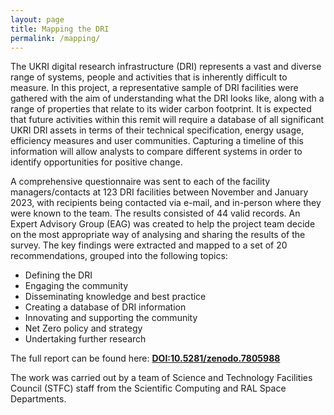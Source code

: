 ```yaml
---
layout: page
title: Mapping the DRI
permalink: /mapping/
---
```


The UKRI digital research infrastructure (DRI) represents a vast and diverse range of systems, people and activities that is inherently difficult to measure. In this project, a representative sample of DRI facilities were gathered with the aim of understanding what the DRI looks like, along with a range of properties that relate to its wider carbon footprint. It is expected that future activities within this remit will require a database of all significant UKRI DRI assets in terms of their technical specification, energy usage, efficiency measures and user communities. Capturing a timeline of this information will allow analysts to compare different systems in order to identify opportunities for positive change.

A comprehensive questionnaire was sent to each of the facility managers/contacts at 123 DRI facilities between November and January 2023, with recipients being contacted via e-mail, and in-person where they were known to the team. The results consisted of 44 valid records. An Expert Advisory Group (EAG) was created to help the project team decide on the most appropriate way of analysing and sharing the results of the survey. The key findings were extracted and mapped to a set of 20 recommendations, grouped into the following topics: <br>
- Defining the DRI<br>
- Engaging the community<br>
- Disseminating knowledge and best practice<br>
- Creating a database of DRI information<br>
- Innovating and supporting the community<br>
- Net Zero policy and strategy<br>
- Undertaking further research<br>

The full report can be found here: **[DOI:10.5281/zenodo.7805988](https://doi.org/10.5281/zenodo.7805988)**

The work was carried out by a team of Science and Technology Facilities Council (STFC) staff from the Scientific Computing and RAL Space Departments.
